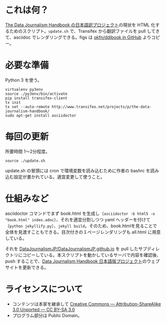 # これは何？

[The Data Journalism Handbook の日本語訳プロジェクト](https://www.transifex.com/liliana.bounegru/the-data-journalism-handbook/language/ja_JP/)の現状を HTML 化するためのスクリプト。`update.sh` で、Transifex から翻訳ファイルを pull してきて、asciidoc でレンダリングできる。figs は [okfn/ddjbook in GitHub](https://github.com/okfn/ddjbook/tree/web/web/figs/) よりコピー。

# 必要な準備

Python 3 を使う。

```
virtualenv py3env
source ./py3env/bin/activate
pip install transifex-client
tx init
tx set --auto-remote http://www.transifex.net/projects/p/the-data-journalism-handbook/
sudo apt-get install asciidoctor
```

# 毎回の更新

所要時間 1～2分程度。

```
source ./update.sh
```

update.sh の冒頭には cron で環境変数を読み込むために作者の bashrc を読み込む設定が書かれている。適宜変更して使うこと。

# 仕組みなど

asciidoctor コマンドでまず book.html を生成し（`asciidoctor -b html5 -o "book.html" index.adoc`）、それを適宜分割しつつ yaml ヘッダーを付けて（`python jekyllify.py`）、`jekyll build`。そのため、book.htmlを見ることで全体を見渡すこともできる。目次付きの１ページレンダリングも all.html に用意している。

それを [DataJournalismJP/DataJournalismJP.github.io](https://github.com/DataJournalismJP/DataJournalismJP.github.io) を pull したサブディレクトリにコピーしている。本スクリプトを動かしているサーバで内容を確認後、push することで、[Data Journalism Handbook 日本語版プロジェクト](http://datajournalismjp.github.io/)のウェブサイトを更新できる。

# ライセンスについて

- コンテンツは本家を継承して [Creative Commons — Attribution-ShareAlike 3.0 Unported — CC BY-SA 3.0](http://creativecommons.org/licenses/by-sa/3.0/)
- プログラム部分は Public Domain。

